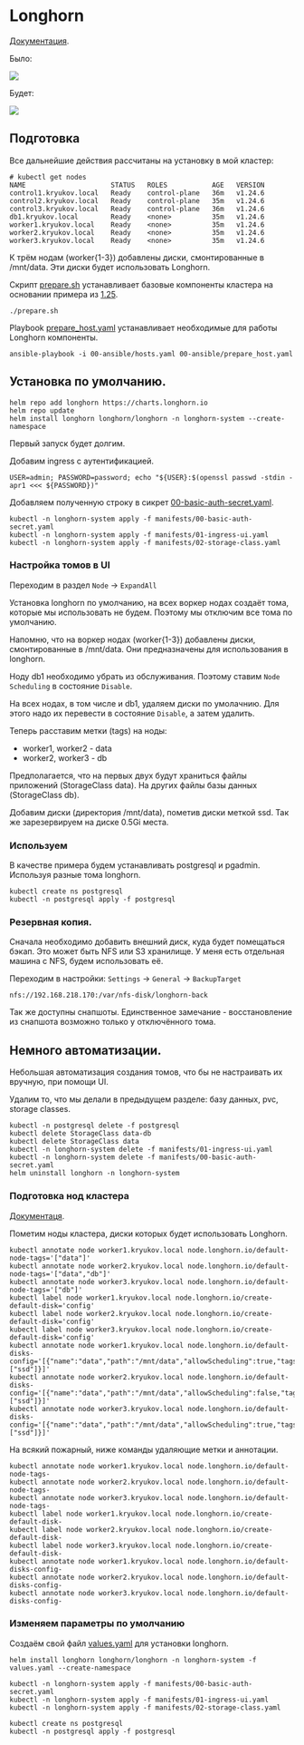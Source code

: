 # Longhorn

[Документация](https://longhorn.io/).

Было:

![](images/old.jpg)

Будет:

![](images/new.jpg)

## Подготовка

Все дальнейшие действия рассчитаны на установку в мой кластер:

    # kubectl get nodes
    NAME                     STATUS   ROLES           AGE   VERSION
    control1.kryukov.local   Ready    control-plane   36m   v1.24.6
    control2.kryukov.local   Ready    control-plane   35m   v1.24.6
    control3.kryukov.local   Ready    control-plane   36m   v1.24.6
    db1.kryukov.local        Ready    <none>          35m   v1.24.6
    worker1.kryukov.local    Ready    <none>          35m   v1.24.6
    worker2.kryukov.local    Ready    <none>          35m   v1.24.6
    worker3.kryukov.local    Ready    <none>          35m   v1.24.6

К трём нодам (worker{1-3}) добавлены диски, смонтированные в /mnt/data. Эти
диски будет использовать Longhorn.

Скрипт [prepare.sh](prepare.sh) устанавливает базовые компоненты кластера на основании примера из [1.25](../1.25/).

```shell
./prepare.sh
```

Playbook [prepare_host.yaml](prepare_host.yaml) устанавливает необходимые для работы Longhorn компоненты.

```shell
ansible-playbook -i 00-ansible/hosts.yaml 00-ansible/prepare_host.yaml
```

## Установка по умолчанию.

```shell
helm repo add longhorn https://charts.longhorn.io
helm repo update
helm install longhorn longhorn/longhorn -n longhorn-system --create-namespace
```

Первый запуск будет долгим.

Добавим ingress с аутентификацией.

```shell
USER=admin; PASSWORD=password; echo "${USER}:$(openssl passwd -stdin -apr1 <<< ${PASSWORD})" 
```

Добавляем полученную строку в сикрет [00-basic-auth-secret.yaml](manifests/00-basic-auth-secret.yaml).

```shell
kubectl -n longhorn-system apply -f manifests/00-basic-auth-secret.yaml
kubectl -n longhorn-system apply -f manifests/01-ingress-ui.yaml
kubectl -n longhorn-system apply -f manifests/02-storage-class.yaml
```

### Настройка томов в UI

Переходим в раздел `Node` -> `ExpandAll`

Установка longhorn по умолчанию, на всех воркер нодах создаёт тома, которые мы использовать не будем.
Поэтому мы отключим все тома по умолчанию.

Напомню, что на воркер нодах (worker{1-3}) добавлены диски, смонтированные в /mnt/data. Они предназначены для
использования в longhorn. 

Ноду db1 необходимо убрать из обслуживания. Поэтому ставим `Node Scheduling` в состояние `Disable`.

На всех нодах, в том числе и db1, удаляем диски по умолачнию. Для этого надо их перевести в состояние `Disable`, а
затем удалить.

Теперь расставим метки (tags) на ноды:
* worker1, worker2 - data
* worker2, worker3 - db

Предполагается, что на первых двух будут храниться файлы приложений (StorageClass data). На других файлы базы данных
(StorageClass db).

Добавим диски (директория /mnt/data), пометив диски меткой ssd. Так же зарезервируем на диске 0.5Gi места.

### Используем

В качестве примера будем устанавливать postgresql и pgadmin. Используя разные тома longhorn. 

```shell
kubectl create ns postgresql
kubectl -n postgresql apply -f postgresql
```

### Резервная копия.

Сначала необходимо добавить внешний диск, куда будет помещаться бэкап. Это может быть NFS или S3 хранилище.
У меня есть отдельная машина с NFS, будем использовать её.

Переходим в настройки: `Settings` -> `General` -> `BackupTarget`

    nfs://192.168.218.170:/var/nfs-disk/longhorn-back

Так же доступны снапшоты. Единственное замечание - восстановление из снапшота возможно только у отключённого тома.

## Немного автоматизации.

Небольшая автоматизация создания томов, что бы не настраивать их вручную, при помощи UI. 

Удалим то, что мы делали в предыдущем разделе: базу данных, pvc, storage classes.

```shell
kubectl -n postgresql delete -f postgresql
kubectl delete StorageClass data-db
kubectl delete StorageClass data
kubectl -n longhorn-system delete -f manifests/01-ingress-ui.yaml
kubectl -n longhorn-system delete -f manifests/00-basic-auth-secret.yaml
helm uninstall longhorn -n longhorn-system 
```

### Подготовка нод кластера

[Документаця](https://longhorn.io/docs/1.3.2/advanced-resources/default-disk-and-node-config/).

Пометим ноды кластера, диски которых будет использовать Longhorn.

```shell
kubectl annotate node worker1.kryukov.local node.longhorn.io/default-node-tags='["data"]'
kubectl annotate node worker2.kryukov.local node.longhorn.io/default-node-tags='["data","db"]'
kubectl annotate node worker3.kryukov.local node.longhorn.io/default-node-tags='["db"]'
kubectl label node worker1.kryukov.local node.longhorn.io/create-default-disk='config'
kubectl label node worker2.kryukov.local node.longhorn.io/create-default-disk='config'
kubectl label node worker3.kryukov.local node.longhorn.io/create-default-disk='config'
kubectl annotate node worker1.kryukov.local node.longhorn.io/default-disks-config='[{"name":"data","path":"/mnt/data","allowScheduling":true,"tags":["ssd"]}]'
kubectl annotate node worker2.kryukov.local node.longhorn.io/default-disks-config='[{"name":"data","path":"/mnt/data","allowScheduling":false,"tags":["ssd"]}]'
kubectl annotate node worker3.kryukov.local node.longhorn.io/default-disks-config='[{"name":"data","path":"/mnt/data","allowScheduling":true,"tags":["ssd"]}]'
```

На всякий пожарный, ниже команды удаляющие метки и аннотации.

```shell
kubectl annotate node worker1.kryukov.local node.longhorn.io/default-node-tags-
kubectl annotate node worker2.kryukov.local node.longhorn.io/default-node-tags-
kubectl annotate node worker3.kryukov.local node.longhorn.io/default-node-tags-
kubectl label node worker1.kryukov.local node.longhorn.io/create-default-disk-
kubectl label node worker2.kryukov.local node.longhorn.io/create-default-disk-
kubectl label node worker3.kryukov.local node.longhorn.io/create-default-disk-
kubectl annotate node worker1.kryukov.local node.longhorn.io/default-disks-config-
kubectl annotate node worker2.kryukov.local node.longhorn.io/default-disks-config-
kubectl annotate node worker3.kryukov.local node.longhorn.io/default-disks-config-
```

### Изменяем параметры по умолчанию

Создаём свой файл [values.yaml](values.yaml) для установки longhorn.

```shell
helm install longhorn longhorn/longhorn -n longhorn-system -f values.yaml --create-namespace
```

```shell
kubectl -n longhorn-system apply -f manifests/00-basic-auth-secret.yaml
kubectl -n longhorn-system apply -f manifests/01-ingress-ui.yaml
kubectl -n longhorn-system apply -f manifests/02-storage-class.yaml
```

```shell
kubectl create ns postgresql
kubectl -n postgresql apply -f postgresql
```